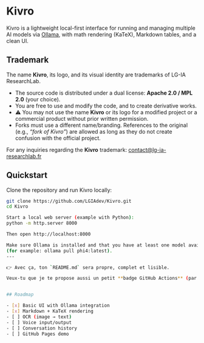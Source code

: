 # Kivro

Kivro is a lightweight local-first interface for running and managing multiple AI models via [Ollama](https://ollama.com), 
with math rendering (KaTeX), Markdown tables, and a clean UI.

## Trademark

The name **Kivro**, its logo, and its visual identity are trademarks of LG-IA ResearchLab.

- The source code is distributed under a dual license: **Apache 2.0 / MPL 2.0** (your choice).
- You are free to use and modify the code, and to create derivative works.
- ⚠️ You may not use the name **Kivro** or its logo for a modified project
  or a commercial product without prior written permission.
- Forks must use a different name/branding. References to the original
  (e.g., *“fork of Kivro”*) are allowed as long as they do not create
  confusion with the official project.

For any inquiries regarding the **Kivro** trademark: contact@lg-ia-researchlab.fr

## Quickstart

Clone the repository and run Kivro locally:

```bash
git clone https://github.com/LGIAdev/Kivro.git
cd Kivro

Start a local web server (example with Python):
python -m http.server 8000

Then open http://localhost:8000

Make sure Ollama is installed and that you have at least one model available
(for example: ollama pull phi4:latest).
---

👉 Avec ça, ton `README.md` sera propre, complet et lisible.  

Veux-tu que je te propose aussi un petit **badge GitHub Actions** (par exemple pour CI ou “WIP”) à placer en haut du README pour donner un look plus “pro” ?


## Roadmap

- [x] Basic UI with Ollama integration
- [x] Markdown + KaTeX rendering
- [ ] OCR (image → text)
- [ ] Voice input/output
- [ ] Conversation history
- [ ] GitHub Pages demo
